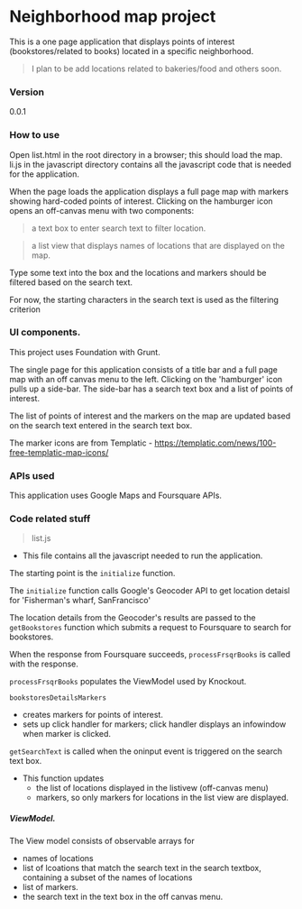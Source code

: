﻿# Neighborhood map project


This is a one page application that displays points of interest (bookstores/related to books) located in a specific neighborhood.


> I plan to be add locations related to bakeries/food and others soon.


### Version
0.0.1




### How to use
Open list.html in the root directory in a browser; this should load the map.
li.js in the javascript directory contains all the javascript code that is needed for the application.


When the page loads the application displays a full page map with markers showing hard-coded points of interest.
Clicking on the hamburger icon opens an off-canvas menu with two components:


> a text box to enter search text to filter location.


> a list view that displays names of locations that are displayed on the map.


Type some text into the box and the locations and markers should be filtered based on the search text.


For now, the starting characters in the search text is used as the filtering criterion 










### UI components.


This project uses Foundation with Grunt. 


The single page for this application consists of a title bar and a full page map with an off canvas menu to the left.
Clicking on the 'hamburger' icon pulls up a side-bar. The side-bar has a search text box and a list of points of interest. 


The list of points of interest and the markers on the map are updated based on the search text entered in the search text box. 


The marker icons are from Templatic - https://templatic.com/news/100-free-templatic-map-icons/




### APIs used


This application uses Google Maps and Foursquare APIs. 


### Code related stuff




> list.js 


* This file contains all the javascript needed to run the application.


The starting point is the ``` initialize ``` function.


The ``` initialize ``` function calls Google's Geocoder API to get location detaisl for 'Fisherman's wharf, SanFrancisco'


The location details from the Geocoder's results are passed to the ``` getBookstores ``` function which submits a request to Foursquare to search for bookstores. 


When the response from Foursquare succeeds, ``` processFrsqrBooks ``` is called with the response.


 ``` processFrsqrBooks ```  populates the ViewModel used by Knockout.
 
 
 ``` bookstoresDetailsMarkers ``` 
 * creates markers for points of interest.
 * sets up click handler for markers; click handler displays an infowindow when marker is clicked.
 
 
 
  ``` getSearchText ```  is called when the oninput event is triggered on the search text box.
  * This function updates 
    *  the list of locations displayed in the listivew (off-canvas menu)
    *  markers, so only markers for locations in the list view are displayed.
  


 
 ##### ViewModel.
 
 The View model consists of observable arrays for
 * names of locations 
 * list of lcoations that match the search text in the search textbox, containing a subset of the names of locations
 * list of markers.
 * the search text in the text box in the off canvas menu.